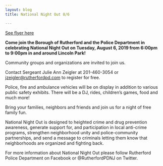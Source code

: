```yaml
---
layout: blog
title: National Night Out 8/6

---
```


[See flyer here](https://storage.googleapis.com/static.rutherford-nj.com/police/police%20blog%20posts/NNO%20FLYER%202019%20VERITICAL%20pdf.pdf)

**Come join the Borough of Rutherford and the Police Department in celebrating National Night Out on Tuesday, August 6, 2019 from 6:00pm to 9:00pm in and around Lincoln Park!**

 
Community groups and organizations are invited to join us.  

Contact Sergeant Julie Ann Zeigler at 201-460-3054 or jzeigler@rutherfordpd.com to register for free. 


Police, fire and ambulance vehicles will be on display in addition to various public safety exhibits.  There will be a DJ, rides, children’s games, food and much more! 
 

Bring your families, neighbors and friends and join us for a night of free family fun. 


National Night Out is designed to heighted crime and drug prevention awareness, generate support for, and participation in local anti-crime programs, strengthen neighborhood unity and police-community partnerships, and send a message to criminals letting them know that neighborhoods are organized and fighting back.

 
For more information about National Night Out please follow Rutherford Police Department on Facebook or @RutherfordPDNJ on Twitter.
